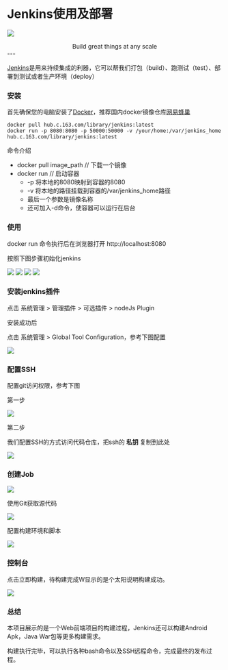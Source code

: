 # Jenkins使用及部署
![](http://otj0cetqv.bkt.clouddn.com/170723/jenkins_icon.jpg)

<center>Build great things at any scale</center>
---

[Jenkins](https://jenkins.io)是用来持续集成的利器，它可以帮我们打包（build）、跑测试（test）、部署到测试或者生产环境（deploy）

### 安装

首先确保您的电脑安装了[Docker](https://www.docker.com/docker-mac)，推荐国内docker镜像仓库[网易蜂巢](https://c.163.com/hub#/m/home/)

```docker
docker pull hub.c.163.com/library/jenkins:latest
docker run -p 8080:8080 -p 50000:50000 -v /your/home:/var/jenkins_home hub.c.163.com/library/jenkins:latest
```

命令介绍
* docker pull image_path // 下载一个镜像
* docker run // 启动容器
  * -p 将本地的8080映射到容器的8080
  * -v 将本地的路径挂载到容器的/var/jenkins_home路径
  * 最后一个参数是镜像名称
  * 还可加入-d命令，使容器可以运行在后台

### 使用

docker run 命令执行后在浏览器打开 http://localhost:8080

按照下图步骤初始化jenkins

![](http://otj0cetqv.bkt.clouddn.com/170723/jenkins_start_1.png)
![](http://otj0cetqv.bkt.clouddn.com/170723/jenkins_start_2.png)
![](http://otj0cetqv.bkt.clouddn.com/170723/jenkins_start_3.png)
![](http://otj0cetqv.bkt.clouddn.com/170723/jenkins_start_4.png)
  
### 安装jenkins插件

点击 系统管理 > 管理插件 > 可选插件 > nodeJs Plugin 

安装成功后

点击 系统管理 > Global Tool Configuration，参考下图配置

![](http://otj0cetqv.bkt.clouddn.com/170723/jenkins_start_5.png)

### 配置SSH

配置git访问权限，参考下图

第一步

![](http://otj0cetqv.bkt.clouddn.com/170723/jenkins_start_6.png)

第二步

我们配置SSH的方式访问代码仓库，把ssh的 **私钥** 复制到此处

![](http://otj0cetqv.bkt.clouddn.com/170723/jenkins_start_7.png)

### 创建Job
![](http://otj0cetqv.bkt.clouddn.com/170723/jenkins_start_8.png)

使用Git获取源代码

![](http://otj0cetqv.bkt.clouddn.com/170723/jenkins_start_9.png)


配置构建环境和脚本

![](http://otj0cetqv.bkt.clouddn.com/170723/jenkins_start_10.png)

### 控制台
点击立即构建，待构建完成W显示的是个太阳说明构建成功。

![](http://otj0cetqv.bkt.clouddn.com/170723/jenkins_start_11.png)


### 总结
本项目展示的是一个Web前端项目的构建过程，Jenkins还可以构建Android Apk，Java War包等更多构建需求。

构建执行完毕，可以执行各种bash命令以及SSH远程命令，完成最终的发布过程。


